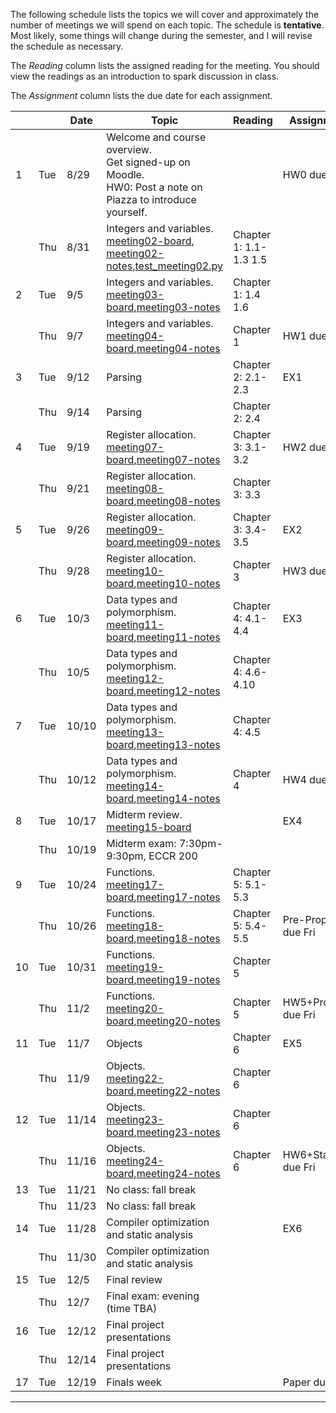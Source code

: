 The following schedule lists the topics we will cover and approximately the number of meetings we will spend on each topic. The schedule is **tentative**. Most likely, some things will change during the semester, and I will revise the schedule as necessary.

The _Reading_ column lists the assigned reading for the meeting. You should view the readings as an introduction to spark discussion in class.

The _Assignment_ column lists the due date for each assignment.

|   |   | Date | Topic | Reading | Assignment |
|---|---|------|-------|---------|------------| 
|1 | Tue | 8/29 | Welcome and course overview.<br/> Get signed-up on Moodle.<br/> HW0: Post a note on Piazza to introduce yourself. |  | HW0 due Wed |
| | Thu | 8/31 | Integers and variables.<br/>[meeting02-board], [meeting02-notes],[test_meeting02.py] | Chapter 1: 1.1-1.3 1.5 |  |
|2 | Tue | 9/5 | Integers and variables.<br/>[meeting03-board],[meeting03-notes] | Chapter 1: 1.4 1.6 |  |
| | Thu | 9/7 | Integers and variables.<br/>[meeting04-board],[meeting04-notes] | Chapter 1 | HW1 due Fri |
|3 | Tue | 9/12 | Parsing | Chapter 2: 2.1-2.3 | EX1 |
| | Thu | 9/14 | Parsing | Chapter 2: 2.4 |  |
|4 | Tue | 9/19 | Register allocation.<br/>[meeting07-board],[meeting07-notes] | Chapter 3: 3.1-3.2 | HW2 due Tue |
| | Thu | 9/21 | Register allocation.<br/>[meeting08-board],[meeting08-notes] | Chapter 3: 3.3 | |
|5 | Tue | 9/26 | Register allocation.<br/>[meeting09-board],[meeting09-notes]  | Chapter 3: 3.4-3.5 | EX2 |
| | Thu | 9/28 | Register allocation.<br/>[meeting10-board],[meeting10-notes]  | Chapter 3 | HW3 due Fri |
|6 | Tue | 10/3 | Data types and polymorphism.<br/>[meeting11-board],[meeting11-notes]  | Chapter 4: 4.1-4.4 | EX3 |
| | Thu | 10/5 | Data types and polymorphism.<br/>[meeting12-board],[meeting12-notes] | Chapter 4: 4.6-4.10 |  |
|7 | Tue | 10/10 | Data types and polymorphism.<br/>[meeting13-board],[meeting13-notes]  | Chapter 4: 4.5 |  |
| | Thu | 10/12 | Data types and polymorphism.<br/>[meeting14-board],[meeting14-notes]  | Chapter 4 | HW4 due Fri |
|8 | Tue | 10/17 | Midterm review.<br/>[meeting15-board]  |  | EX4 |
| | Thu | 10/19 | Midterm exam: 7:30pm-9:30pm, ECCR 200 |  |  |
|9 | Tue | 10/24 | Functions.<br/>[meeting17-board],[meeting17-notes] | Chapter 5: 5.1-5.3 |  |
| | Thu | 10/26 | Functions.<br/>[meeting18-board],[meeting18-notes] | Chapter 5: 5.4-5.5 | Pre-Proposal due Fri |
|10 | Tue | 10/31 | Functions.<br/>[meeting19-board],[meeting19-notes] | Chapter 5 |  |
| | Thu | 11/2 | Functions.<br/>[meeting20-board],[meeting20-notes] | Chapter 5 | HW5+Proposal due Fri |
|11 | Tue | 11/7 | Objects | Chapter 6 | EX5 |
| | Thu | 11/9 | Objects.<br/>[meeting22-board],[meeting22-notes] | Chapter 6 |  |
|12 | Tue | 11/14 | Objects.<br/>[meeting23-board],[meeting23-notes] | Chapter 6 |  |
| | Thu | 11/16 | Objects.<br/>[meeting24-board],[meeting24-notes] | Chapter 6 | HW6+Status due Fri |
|13 | Tue | 11/21 | No class: fall break |  |  |
| | Thu | 11/23 | No class: fall break |  |  |
|14 | Tue | 11/28 | Compiler optimization and static analysis  |  | EX6 |
| | Thu | 11/30 | Compiler optimization and static analysis  |  |  |
|15 | Tue | 12/5 | Final review |  |  |
| | Thu | 12/7 | Final exam: evening (time TBA) |  |  |
|16 | Tue | 12/12 | Final project presentations |  |  |
| | Thu | 12/14 | Final project presentations |  | |
|17 | Tue | 12/19 | Finals week |  | Paper due Sun |

---

[meeting02-board]: meetings/meeting02.pdf
[meeting02-notes]: meetings/meeting02-ch1.pdf
[test_meeting02.py]: meetings/test_meeting02.py
[meeting03-board]: meetings/meeting03.pdf
[meeting03-notes]: meetings/meeting03-ch1.pdf
[meeting04-board]: meetings/meeting04.pdf
[meeting04-notes]: meetings/meeting04-ch1.pdf
[meeting07-board]: meetings/meeting07.pdf
[meeting07-notes]: meetings/meeting07-ch2-3.pdf
[meeting08-board]: meetings/meeting08.pdf
[meeting08-notes]: meetings/meeting08-ch3.pdf
[meeting09-board]: meetings/meeting09.pdf
[meeting09-notes]: meetings/meeting09-ch3.pdf
[meeting10-board]: meetings/meeting10.pdf
[meeting10-notes]: meetings/meeting10-ch3.pdf
[meeting11-board]: meetings/meeting11.pdf
[meeting11-notes]: meetings/meeting11-ch4.pdf
[meeting12-board]: meetings/meeting12.pdf
[meeting12-notes]: meetings/meeting12-ch4.pdf
[meeting13-board]: meetings/meeting13.pdf
[meeting13-notes]: meetings/meeting13-ch4.pdf
[meeting14-board]: meetings/meeting14.pdf
[meeting14-notes]: meetings/meeting14-ch4.pdf
[meeting15-board]: meetings/meeting15.pdf
[meeting17-board]: meetings/meeting17.pdf
[meeting17-notes]: meetings/meeting17-ch5.pdf
[meeting18-board]: meetings/meeting18.pdf
[meeting18-notes]: meetings/meeting18-ch5.pdf
[meeting19-board]: meetings/meeting19.pdf
[meeting19-notes]: meetings/meeting19-ch5.pdf
[meeting20-board]: meetings/meeting20.pdf
[meeting20-notes]: meetings/meeting20-ch5.pdf
[meeting22-board]: meetings/meeting22.pdf
[meeting22-notes]: meetings/meeting22-ch6.pdf
[meeting23-board]: meetings/meeting23.pdf
[meeting23-notes]: meetings/meeting23-ch6.pdf
[meeting24-board]: meetings/meeting24.pdf
[meeting24-notes]: meetings/meeting24-ch6.pdf
[meeting27-board]: meetings/meeting27.pdf
